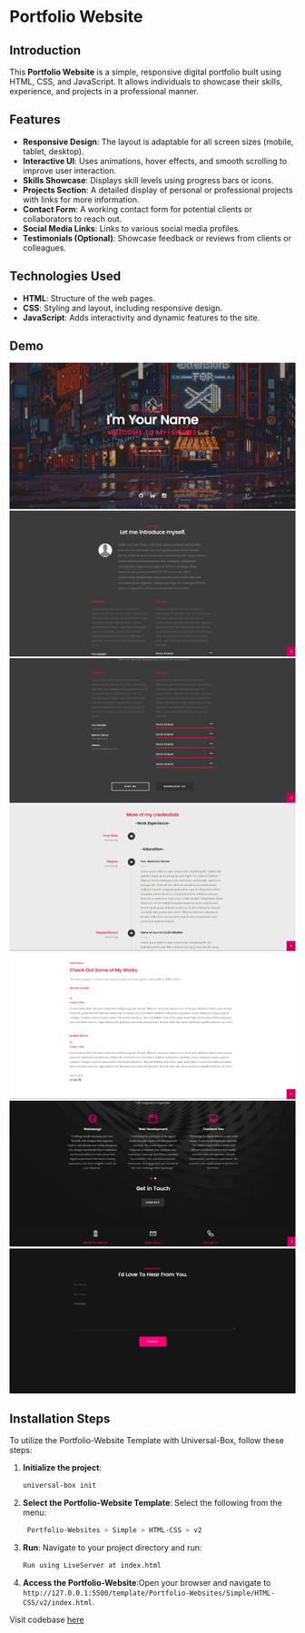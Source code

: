 # Portfolio Website

## Introduction

This **Portfolio Website** is a simple, responsive digital portfolio built using HTML, CSS, and JavaScript. It allows individuals to showcase their skills, experience, and projects in a professional manner.

## Features

- **Responsive Design**: The layout is adaptable for all screen sizes (mobile, tablet, desktop).
- **Interactive UI**: Uses animations, hover effects, and smooth scrolling to improve user interaction.
- **Skills Showcase**: Displays skill levels using progress bars or icons.
- **Projects Section**: A detailed display of personal or professional projects with links for more information.
- **Contact Form**: A working contact form for potential clients or collaborators to reach out.
- **Social Media Links**: Links to various social media profiles.
- **Testimonials (Optional)**: Showcase feedback or reviews from clients or colleagues.

## Technologies Used

- **HTML**: Structure of the web pages.
- **CSS**: Styling and layout, including responsive design.
- **JavaScript**: Adds interactivity and dynamic features to the site.

## Demo

<img  src="img_templates/image.png">
<img  src="img_templates/image1.png">
<img  src="img_templates/image2.png">
<img  src="img_templates/image3.png">
<img  src="img_templates/image4.png">
<img  src="img_templates/image5.png">
<img  src="img_templates/image6.png">

## Installation Steps
To utilize the Portfolio-Website Template with Universal-Box, follow these steps:

1. **Initialize the project**:
   ```bash
   universal-box init
   ```
2. **Select the Portfolio-Website Template**:
Select the following from the menu:
   ```bash
    Portfolio-Websites > Simple > HTML-CSS > v2
    ```
3. **Run**:
Navigate to your project directory and run:
    ```bash
    Run using LiveServer at index.html
    ```
4. **Access the Portfolio-Website**:Open your browser and navigate to `http://127.0.0.1:5500/template/Portfolio-Websites/Simple/HTML-CSS/v2/index.html`.


Visit codebase [here](https://github.com/Abhishek-Mallick/universal-box/tree/main/template/Portfolio-Websites/Simple/HTML-CSS/v2)